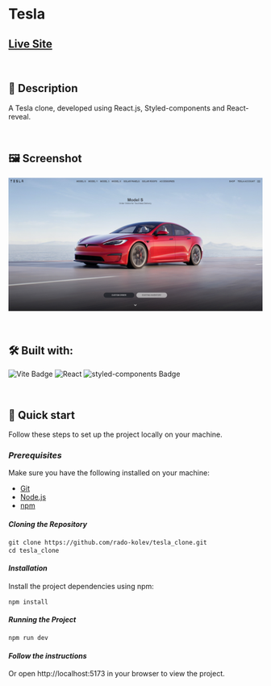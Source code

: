 # Tesla

## [Live Site](https://te5la-clone.web.app)

<br/>

## 📜 Description

A Tesla clone, developed using React.js, Styled-components and React-reveal.

<br/>

## 🖼️ Screenshot

![Website screenshots](./demo/screenshot-tesla.png)

<br/>

## 🛠️ Built with:

![Vite Badge](https://img.shields.io/badge/Vite-646CFF?logo=vite&logoColor=fff&style=for-the-badge)
![React](https://img.shields.io/badge/React-20232A?style=for-the-badge&logo=react&logoColor=61DAFB)
![styled-components Badge](https://img.shields.io/badge/styled--components-DB7093?logo=styledcomponents&logoColor=fff&style=for-the-badge)

<br/>

## 🚀 Quick start

Follow these steps to set up the project locally on your machine.

### _Prerequisites_

Make sure you have the following installed on your machine:
- [Git](https://git-scm.com)
- [Node.js](https://nodejs.org/en)
- [npm](https://www.npmjs.com)

#### _Cloning the Repository_

```
git clone https://github.com/rado-kolev/tesla_clone.git
cd tesla_clone
```

#### _Installation_

Install the project dependencies using npm:

```
npm install
```

#### _Running the Project_

```
npm run dev
```

#### _Follow the instructions_

Or open http://localhost:5173 in your browser to view the project.
